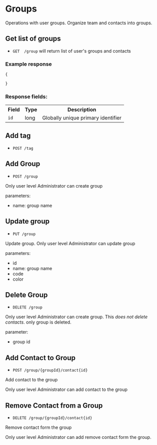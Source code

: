 Groups
========

Operations with user groups. Organize team and contacts into groups.


Get list of groups
------------

* `GET 	/group` will return list of user's groups and contacts

### Example response

```js
{

}
```

### Response fields:

<table>
    <tr>
        <th>Field</th>
        <th>Type</th>
        <th>Description</th>
    </tr>
    <tr>
        <td><code>id</code></td>
        <td>long</td>
        <td>Globally unique primary identifier </td>
    </tr>
 
</table>



Add tag
------------

* `POST	/tag`


Add Group
--------------

* `POST /group`

Only user level Administrator can create group

parameters: 

* name: group name


Update group
---------------

* `PUT /group`

Update group. Only user level Administrator can update group

parameters: 

* id
* name: group name
* code
* color

Delete Group
---------------

* `DELETE /group`

Only user level Administrator can create group.
This *does not delete contacts*. only group is deleted.

parameter:

* group id


Add Contact to Group
---------------------

* `POST /group/{groupId}/contact{id}`

Add contact to the group

Only user level Administrator can add contact to the group

Remove Contact from a Group
--------------------

* `DELETE /group/{groupId}/contact{id}`

Remove contact form the group

Only user level Administrator can add remove contact form the group.
